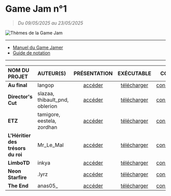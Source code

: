 # Game Jam n°1

> _Du 09/05/2025 au 23/05/2025_

![Thèmes de la Game Jam](https://github.com/jasonchampagne/GameJam/blob/main/20250509-20250523/th%C3%A8mes.png)

---

+ [Manuel du Game Jamer](https://github.com/jasonchampagne/GameJam/blob/main/20250509-20250523/Manuel%20du%20Game%20Jamer.pdf)
+ [Guide de notation](https://github.com/jasonchampagne/GameJam/blob/main/20250509-20250523/Guide%20de%20notation.pdf)

---

|NOM DU PROJET|AUTEUR(S)|PRÉSENTATION|EXÉCUTABLE|CODE|
|:--|:--|:--:|:--:|:--:|
|**Au final**|langop|[accéder](https://github.com/jasonchampagne/GameJam/tree/main/20250509-20250523/Projets/au-final)|[télécharger](#)|[consulter](#)|
|**Director's Cut**|slazaa, thibault_pnd, oblerion|[accéder](#)|[télécharger](#)|[consulter](#)|
|**ETZ**|tamigore, eestela, zordhan|[accéder](#)|[télécharger](#)|[consulter](#)|
|**L'Héritier des trésors du roi**|Mr_Le_Mal|[accéder](#)|[télécharger](#)|[consulter](#)|
|**LimboTD**|inkya|[accéder](#)|[télécharger](#)|[consulter](#)|
|**Neon Starfire**|.lyrz|[accéder](#)|[télécharger](#)|[consulter](#)|
|**The End**|anas05_|[accéder](#)|[télécharger](#)|[consulter](#)|
